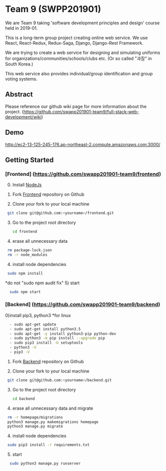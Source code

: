 # Team 9 (SWPP201901)

We are Team 9 taking 'software development principles and design' course
held in 2019-01.

This is a long-term group project creating online web service.
We use React, React-Redux, Redux-Saga, Django, Django-Rest Framework.

We are trying to create a web service for designing and simulating 
uniforms for organizations/communities/schools/clubs etc. 
(Or so called "과잠" in South Korea.)

This web service also provides 
individual/group identification and group voting systems.

## Abstract

Please reference our github wiki page for more information about the project.
(https://github.com/swapp201901-team9/full-stack-web-development/wiki)

## Demo

http://ec2-13-125-245-176.ap-northeast-2.compute.amazonaws.com:3000/

## Getting Started

### [Frontend] (https://github.com/swapp201901-team9/frontend)

0) Install [NodeJs](https://nodejs.org/en/)

1) Fork [Frontend](https://github.com/swapp201901-team9/frontend) repository on Github

2) Clone your fork to your local machine
  ```bash
   git clone git@github.com:<yourname>/frontend.git
   ```
3) Go to the project root directory
   ```bash
   cd frontend
   ```
4) erase all unnecessary data 
  ```bash
   rm package-lock.json
   rm -r node_modules 
   ```
4) install node dependencies 
 ```bash
  sudo npm install
  ```
  *do not "sudo npm audit fix"
5) start 
```bash
  sudo npm start 
  ```

### [Backend] (https://github.com/swapp201901-team9/backend)

0)install pip3, python3 
*for linux
```bash
  - sudo apt-get update
  - sudo apt-get install python3.5
  - sudo apt-get -y install python3-pip python-dev
  - sudo python3 -m pip install --upgrade pip
  - sudo pip3 install -U setuptools
  - python3 -V
  - pip3 -V 
  ```
1) Fork [Backend](https://github.com/swapp201901-team9/backend) repository on Github

2) Clone your fork to your local machine
  ```bash
   git clone git@github.com:<yourname>/backend.git
   ```
3) Go to the project root directory
   ```bash
   cd backend
   ```
4) erase all unnecessary data and migrate 
  ```bash
   rm -r homepage/migrations
   python3 manage.py makemigrations homepage
   python3 manage.py migrate
   ```
4) install node dependencies 
 ```bash
  sudo pip3 install -r requirements.txt
  ```
5) start 
```bash
  sudo python3 manage.py runserver
```


